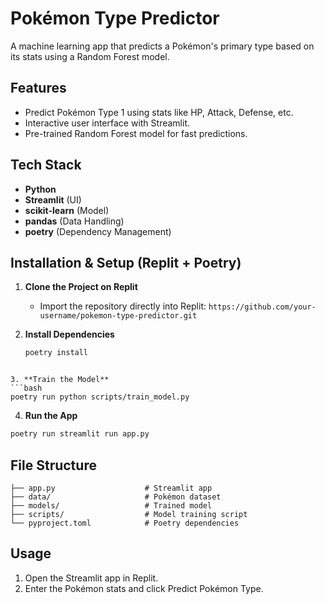 # Pokémon Type Predictor

A machine learning app that predicts a Pokémon's primary type based on its stats using a Random Forest model.

## Features
- Predict Pokémon Type 1 using stats like HP, Attack, Defense, etc.
- Interactive user interface with Streamlit.
- Pre-trained Random Forest model for fast predictions.

## Tech Stack
- **Python**
- **Streamlit** (UI)
- **scikit-learn** (Model)
- **pandas** (Data Handling)
- **poetry** (Dependency Management)

## Installation & Setup (Replit + Poetry)

1. **Clone the Project on Replit**
   - Import the repository directly into Replit: `https://github.com/your-username/pokemon-type-predictor.git`

2. **Install Dependencies**
   ```bash
   poetry install
```

3. **Train the Model**
```bash
poetry run python scripts/train_model.py
```

4. **Run the App**
```bash
poetry run streamlit run app.py
```

## File Structure
```
├── app.py                    # Streamlit app
├── data/                     # Pokémon dataset
├── models/                   # Trained model
├── scripts/                  # Model training script
└── pyproject.toml            # Poetry dependencies
```

## Usage
1. Open the Streamlit app in Replit.
2. Enter the Pokémon stats and click Predict Pokémon Type.